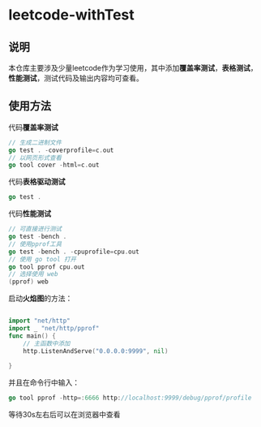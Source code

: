 # leetcode-withTest

## 说明
本仓库主要涉及少量leetcode作为学习使用，其中添加**覆盖率测试**，**表格测试**，**性能测试**，测试代码及输出内容均可查看。

## 使用方法

代码**覆盖率测试**
```go
// 生成二进制文件
go test . -coverprofile=c.out
// 以网页形式查看
go tool cover -html=c.out
```

代码**表格驱动测试**
```go
go test .
```

代码**性能测试**
```go
// 可直接进行测试
go test -bench .
// 使用pprof工具
go test -bench . -cpuprofile=cpu.out
// 使用 go tool 打开
go tool pprof cpu.out
// 选择使用 web
(pprof) web
```
启动**火焰图**的方法：
```go

import "net/http"
import _ "net/http/pprof"
func main() {
    // 主函数中添加
	http.ListenAndServe("0.0.0.0:9999", nil)
 
}
```
并且在命令行中输入：
```go
go tool pprof -http=:6666 http://localhost:9999/debug/pprof/profile
```
等待30s左右后可以在浏览器中查看

